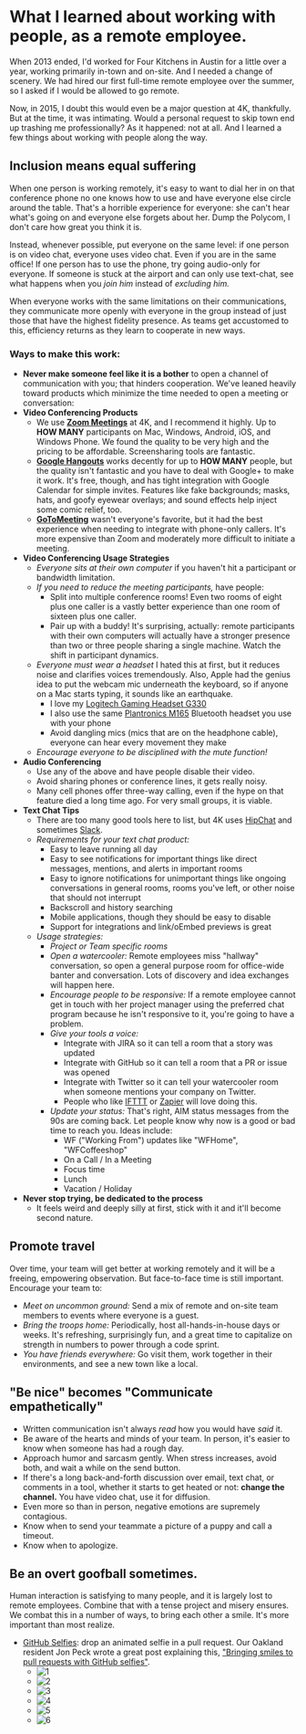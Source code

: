 # What I learned about working with people, as a remote employee.

When 2013 ended, I'd worked for Four Kitchens in Austin for a little over a
year, working primarily in-town and on-site. And I needed a change of scenery.
We had hired our first full-time remote employee over the summer, so I asked
if I would be allowed to go remote.

Now, in 2015, I doubt this would even be a major question at 4K, thankfully. But
at the time, it was intimating. Would a personal request to skip town end up
trashing me professionally? As it happened: not at all. And I learned a few
things about working with people along the way.

## Inclusion means equal suffering

When one person is working remotely, it's easy to want to dial her in on that
conference phone no one knows how to use and have everyone else circle around
the table. That's a horrible experience for everyone: she can't hear what's
going on and everyone else forgets about her. Dump the Polycom, I don't care how
great you think it is.

Instead, whenever possible, put everyone on the same level: if one person is on
video chat, everyone uses video chat. Even if you are in the same office! If one
person has to use the phone, try going audio-only for everyone. If someone is
stuck at the airport and can only use text-chat, see what happens when you
_join him_ instead of _excluding him._

When everyone works with the same limitations on their communications, they
communicate more openly with everyone in the group instead of just those that
have the highest fidelity presence. As teams get accustomed to this, efficiency
returns as they learn to cooperate in new ways.

### Ways to make this work:

- **Never make someone feel like it is a bother** to open a channel of
  communication with you; that hinders cooperation. We've leaned heavily toward
  products which minimize the time needed to open a meeting or conversation:
- **Video Conferencing Products**
  - We use **[Zoom Meetings][ZOOM]** at 4K, and I recommend it highly. Up to **HOW
    MANY** participants on Mac, Windows, Android, iOS, and Windows Phone. We
    found the quality to be very high and the pricing to be affordable.
    Screensharing tools are fantastic.
  - **[Google Hangouts][HANG]** works decently for up to **HOW MANY** people,
    but the quality isn't fantastic and you have to deal with Google+ to make it
    work. It's free, though, and has tight integration with Google Calendar for
    simple invites. Features like fake backgrounds; masks, hats, and goofy
    eyewear overlays; and sound effects help inject some comic relief, too.
  - **[GoToMeeting][GTM]** wasn't everyone's favorite, but it had the best
    experience when needing to integrate with phone-only callers. It's more
    expensive than Zoom and moderately more difficult to initiate a meeting.
- **Video Conferencing Usage Strategies**
  - _Everyone sits at their own computer_
    if you haven't hit a participant or bandwidth limitation.
  - _If you need to reduce the meeting participants,_ have people:
    - Split into multiple conference rooms!
      Even two rooms of eight plus one caller is a vastly better experience than
      one room of sixteen plus one caller.
    - Pair up with a buddy!
      It's surprising, actually: remote participants with their own computers
      will actually have a stronger presence than two or three people sharing
      a single machine. Watch the shift in participant dynamics.
  - _Everyone must wear a headset_
    I hated this at first, but it reduces noise and clarifies voices tremendously.
    Also, Apple had the genius idea to put the webcam mic underneath the keyboard,
    so if anyone on a Mac starts typing, it sounds like an earthquake.
    - I love my [Logitech Gaming Headset G330][LGH]
    - I also use the same [Plantronics M165][PM] Bluetooth headset you use with your phone
    - Avoid dangling mics (mics that are on the headphone cable), everyone can
      hear every movement they make
  - _Encourage everyone to be disciplined with the mute function!_
- **Audio Conferencing**
  - Use any of the above and have people disable their video.
  - Avoid sharing phones or conference lines, it gets really noisy.
  - Many cell phones offer three-way calling, even if the hype on that feature
    died a long time ago. For very small groups, it is viable.
- **Text Chat Tips**
  - There are too many good tools here to list, but 4K uses [HipChat][HC] and
    sometimes [Slack][SL].
  - _Requirements for your text chat product:_
    - Easy to leave running all day
    - Easy to see notifications for important things like direct messages,
      mentions, and alerts in important rooms
    - Easy to ignore notifications for unimportant things like ongoing
      conversations in general rooms, rooms you've left, or other noise that
      should not interrupt
    - Backscroll and history searching
    - Mobile applications, though they should be easy to disable
    - Support for integrations and link/oEmbed previews is great
  - _Usage strategies:_
    - _Project or Team specific rooms_
    - _Open a watercooler:_
      Remote employees miss "hallway" conversation, so open a general purpose
      room for office-wide banter and conversation. Lots of discovery and
      idea exchanges will happen here.
    - _Encourage people to be responsive:_
      If a remote employee cannot get in touch with her project manager using
      the preferred chat program because he isn't responsive to it, you're going
      to have a problem.
    - _Give your tools a voice:_
      - Integrate with JIRA so it can tell a room that a story was updated
      - Integrate with GitHub so it can tell a room that a PR or issue was opened
      - Integrate with Twitter so it can tell your watercooler room when someone
        mentions your company on Twitter.
      - People who like [IFTTT][] or [Zapier][Z] will love doing this.
    - _Update your status:_
      That's right, AIM status messages from the 90s are coming back. Let people
      know why now is a good or bad time to reach you. Ideas include:
      - WF ("Working From") updates like "WFHome", "WFCoffeeshop"
      - On a Call / In a Meeting
      - Focus time
      - Lunch
      - Vacation / Holiday
- **Never stop trying, be dedicated to the process**
  - It feels weird and deeply silly at first, stick with it and it'll become
    second nature.

## Promote travel

Over time, your team will get better at working remotely and it will be a
freeing, empowering observation. But face-to-face time is still important.
Encourage your team to:

- _Meet on uncommon ground:_
  Send a mix of remote and on-site team members to events where everyone is a guest.
- _Bring the troops home:_
  Periodically, host all-hands-in-house days or weeks. It's refreshing,
  surprisingly fun, and a great time to capitalize on strength in numbers to
  power through a code sprint.
- _You have friends everywhere:_
  Go visit them, work together in their environments, and see a new town like a local.

## "Be nice" becomes "Communicate empathetically"

- Written communication isn't always _read_ how you would have _said_ it.
- Be aware of the hearts and minds of your team. In person, it's easier to
  know when someone has had a rough day.
- Approach humor and sarcasm gently. When stress increases, avoid both, and
  wait a while on the send button.
- If there's a long back-and-forth discussion over email, text chat, or comments
  in a tool, whether it starts to get heated or not: **change the channel.**
  You have video chat, use it for diffusion.
- Even more so than in person, negative emotions are supremely contagious.
- Know when to send your teammate a picture of a puppy and call a timeout.
- Know when to apologize.

## Be an overt goofball sometimes.

Human interaction is satisfying to many people, and it is largely lost to remote
employees. Combine that with a tense project and misery ensures. We combat this
in a number of ways, to bring each other a smile. It's more important than most
realize.

- [GitHub Selfies][GHS]: drop an animated selfie in a pull request. Our Oakland
  resident Jon Peck wrote a great post explaining this,
  ["Bringing smiles to pull requests with GitHub selfies"][GHSP].
  - ![1](http://gifs.tsmith512.com/images/687474703a2f2f692e696d6775722e636f6d2f724353595764622e676966.gif)
  - ![2](http://gifs.tsmith512.com/images/687474703a2f2f692e696d6775722e636f6d2f613748747632492e676966.gif)
  - ![3](http://gifs.tsmith512.com/images/687474703a2f2f692e696d6775722e636f6d2f375545666b44732e676966.gif)
  - ![4](http://gifs.tsmith512.com/images/687474703a2f2f692e696d6775722e636f6d2f4947644769746e2e676966.gif)
  - ![5](http://gifs.tsmith512.com/images/687474703a2f2f692e696d6775722e636f6d2f39766364446e582e676966.gif)
  - ![6](http://gifs.tsmith512.com/images/7AFheqA.gif)

[ZOOM]: http://zoom.us
[HANG]: http://www.google.com/hangouts/
[GTM]: http://www.gotomeeting.com/online/customer
[LGH]: http://amzn.com/B002I3OZB2
[PM]: http://amzn.com/B0093TSSH6
[HC]: https://www.hipchat.com/
[SL]: https://slack.com/
[IFTTT]: https://ifttt.com/
[Z]: https://zapier.com/
[GHS]: http://blog.travisthieman.com/github-selfies/
[GHSP]: http://fourword.fourkitchens.com/article/bringing-smiles-pull-requests-github-selfies